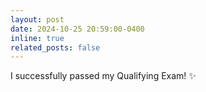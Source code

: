 ```yaml
---
layout: post
date: 2024-10-25 20:59:00-0400
inline: true
related_posts: false
---
```


I successfully passed my Qualifying Exam! :sparkles:
